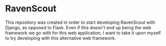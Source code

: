 # RavenScout
This repository was created in order to start developing RavenScout with Django, as opposed to Flask. Even if this doesn't end up being the web framework we go with for this web application, I want to take it upon myself to try developing with this alternative web framework.
